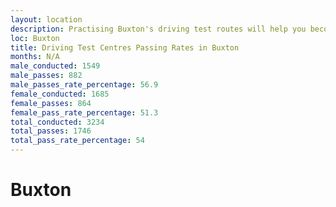 ```yaml
---
layout: location
description: Practising Buxton's driving test routes will help you become more confident in your gear-changing abilities.
loc: Buxton
title: Driving Test Centres Passing Rates in Buxton
months: N/A
male_conducted: 1549
male_passes: 882
male_passes_rate_percentage: 56.9
female_conducted: 1685
female_passes: 864
female_pass_rate_percentage: 51.3
total_conducted: 3234
total_passes: 1746
total_pass_rate_percentage: 54
---
```


# Buxton

